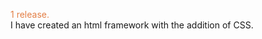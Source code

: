 <font color="#e37e44">1 release.<br></font>
   I have created an html framework with the addition of CSS.
